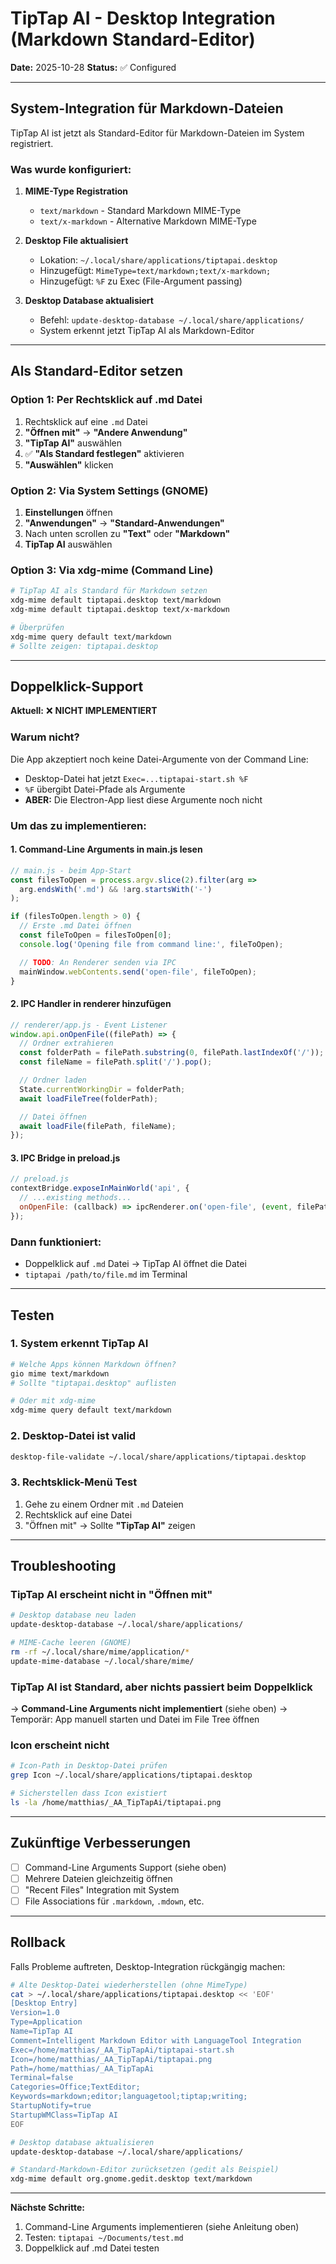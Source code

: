 # TipTap AI - Desktop Integration (Markdown Standard-Editor)

**Date:** 2025-10-28
**Status:** ✅ Configured

---

## System-Integration für Markdown-Dateien

TipTap AI ist jetzt als Standard-Editor für Markdown-Dateien im System registriert.

### Was wurde konfiguriert:

1. **MIME-Type Registration**
   - `text/markdown` - Standard Markdown MIME-Type
   - `text/x-markdown` - Alternative Markdown MIME-Type

2. **Desktop File aktualisiert**
   - Lokation: `~/.local/share/applications/tiptapai.desktop`
   - Hinzugefügt: `MimeType=text/markdown;text/x-markdown;`
   - Hinzugefügt: `%F` zu Exec (File-Argument passing)

3. **Desktop Database aktualisiert**
   - Befehl: `update-desktop-database ~/.local/share/applications/`
   - System erkennt jetzt TipTap AI als Markdown-Editor

---

## Als Standard-Editor setzen

### Option 1: Per Rechtsklick auf .md Datei

1. Rechtsklick auf eine `.md` Datei
2. **"Öffnen mit"** → **"Andere Anwendung"**
3. **"TipTap AI"** auswählen
4. ✅ **"Als Standard festlegen"** aktivieren
5. **"Auswählen"** klicken

### Option 2: Via System Settings (GNOME)

1. **Einstellungen** öffnen
2. **"Anwendungen"** → **"Standard-Anwendungen"**
3. Nach unten scrollen zu **"Text"** oder **"Markdown"**
4. **TipTap AI** auswählen

### Option 3: Via xdg-mime (Command Line)

```bash
# TipTap AI als Standard für Markdown setzen
xdg-mime default tiptapai.desktop text/markdown
xdg-mime default tiptapai.desktop text/x-markdown

# Überprüfen
xdg-mime query default text/markdown
# Sollte zeigen: tiptapai.desktop
```

---

## Doppelklick-Support

**Aktuell:** ❌ **NICHT IMPLEMENTIERT**

### Warum nicht?

Die App akzeptiert noch keine Datei-Argumente von der Command Line:
- Desktop-Datei hat jetzt `Exec=...tiptapai-start.sh %F`
- `%F` übergibt Datei-Pfade als Argumente
- **ABER:** Die Electron-App liest diese Argumente noch nicht

### Um das zu implementieren:

#### 1. Command-Line Arguments in main.js lesen

```javascript
// main.js - beim App-Start
const filesToOpen = process.argv.slice(2).filter(arg =>
  arg.endsWith('.md') && !arg.startsWith('-')
);

if (filesToOpen.length > 0) {
  // Erste .md Datei öffnen
  const fileToOpen = filesToOpen[0];
  console.log('Opening file from command line:', fileToOpen);

  // TODO: An Renderer senden via IPC
  mainWindow.webContents.send('open-file', fileToOpen);
}
```

#### 2. IPC Handler in renderer hinzufügen

```javascript
// renderer/app.js - Event Listener
window.api.onOpenFile((filePath) => {
  // Ordner extrahieren
  const folderPath = filePath.substring(0, filePath.lastIndexOf('/'));
  const fileName = filePath.split('/').pop();

  // Ordner laden
  State.currentWorkingDir = folderPath;
  await loadFileTree(folderPath);

  // Datei öffnen
  await loadFile(filePath, fileName);
});
```

#### 3. IPC Bridge in preload.js

```javascript
// preload.js
contextBridge.exposeInMainWorld('api', {
  // ...existing methods...
  onOpenFile: (callback) => ipcRenderer.on('open-file', (event, filePath) => callback(filePath))
});
```

### Dann funktioniert:
- Doppelklick auf `.md` Datei → TipTap AI öffnet die Datei
- `tiptapai /path/to/file.md` im Terminal

---

## Testen

### 1. System erkennt TipTap AI

```bash
# Welche Apps können Markdown öffnen?
gio mime text/markdown
# Sollte "tiptapai.desktop" auflisten

# Oder mit xdg-mime
xdg-mime query default text/markdown
```

### 2. Desktop-Datei ist valid

```bash
desktop-file-validate ~/.local/share/applications/tiptapai.desktop
```

### 3. Rechtsklick-Menü Test

1. Gehe zu einem Ordner mit `.md` Dateien
2. Rechtsklick auf eine Datei
3. "Öffnen mit" → Sollte **"TipTap AI"** zeigen

---

## Troubleshooting

### TipTap AI erscheint nicht in "Öffnen mit"

```bash
# Desktop database neu laden
update-desktop-database ~/.local/share/applications/

# MIME-Cache leeren (GNOME)
rm -rf ~/.local/share/mime/application/*
update-mime-database ~/.local/share/mime/
```

### TipTap AI ist Standard, aber nichts passiert beim Doppelklick

→ **Command-Line Arguments nicht implementiert** (siehe oben)
→ Temporär: App manuell starten und Datei im File Tree öffnen

### Icon erscheint nicht

```bash
# Icon-Path in Desktop-Datei prüfen
grep Icon ~/.local/share/applications/tiptapai.desktop

# Sicherstellen dass Icon existiert
ls -la /home/matthias/_AA_TipTapAi/tiptapai.png
```

---

## Zukünftige Verbesserungen

- [ ] Command-Line Arguments Support (siehe oben)
- [ ] Mehrere Dateien gleichzeitig öffnen
- [ ] "Recent Files" Integration mit System
- [ ] File Associations für `.markdown`, `.mdown`, etc.

---

## Rollback

Falls Probleme auftreten, Desktop-Integration rückgängig machen:

```bash
# Alte Desktop-Datei wiederherstellen (ohne MimeType)
cat > ~/.local/share/applications/tiptapai.desktop << 'EOF'
[Desktop Entry]
Version=1.0
Type=Application
Name=TipTap AI
Comment=Intelligent Markdown Editor with LanguageTool Integration
Exec=/home/matthias/_AA_TipTapAi/tiptapai-start.sh
Icon=/home/matthias/_AA_TipTapAi/tiptapai.png
Path=/home/matthias/_AA_TipTapAi
Terminal=false
Categories=Office;TextEditor;
Keywords=markdown;editor;languagetool;tiptap;writing;
StartupNotify=true
StartupWMClass=TipTap AI
EOF

# Desktop database aktualisieren
update-desktop-database ~/.local/share/applications/

# Standard-Markdown-Editor zurücksetzen (gedit als Beispiel)
xdg-mime default org.gnome.gedit.desktop text/markdown
```

---

**Nächste Schritte:**
1. Command-Line Arguments implementieren (siehe Anleitung oben)
2. Testen: `tiptapai ~/Documents/test.md`
3. Doppelklick auf .md Datei testen
